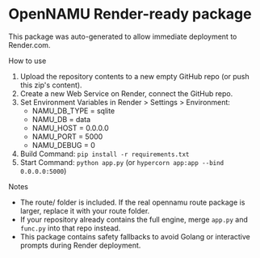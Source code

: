 OpenNAMU Render-ready package
============================

This package was auto-generated to allow immediate deployment to Render.com.

How to use
1. Upload the repository contents to a new empty GitHub repo (or push this zip's content).
2. Create a new Web Service on Render, connect the GitHub repo.
3. Set Environment Variables in Render > Settings > Environment:
   - NAMU_DB_TYPE = sqlite
   - NAMU_DB = data
   - NAMU_HOST = 0.0.0.0
   - NAMU_PORT = 5000
   - NAMU_DEBUG = 0
4. Build Command: `pip install -r requirements.txt`
5. Start Command: `python app.py`  (or `hypercorn app:app --bind 0.0.0.0:5000`)

Notes
- The route/ folder is included. If the real opennamu route package is larger, replace it with your route folder.
- If your repository already contains the full engine, merge `app.py` and `func.py` into that repo instead.
- This package contains safety fallbacks to avoid Golang or interactive prompts during Render deployment.
